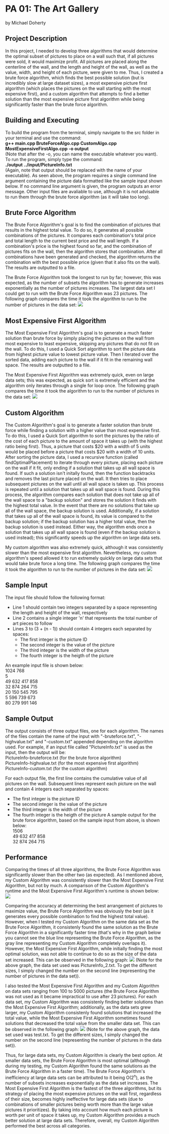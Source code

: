 # PA 01: The Art Gallery
by Michael Doherty

## Project Description
In this project, I needed to develop three algorithms that would determine the optimal subset of pictures to place on a wall such that, if all pictures were sold, it would maximize profit. All pictures are placed along the centerline of the wall, and the length and height of the wall, as well as the value, width, and height of each picture, were given to me. Thus, I created a brute force algorithm, which finds the best possible solution (but is incredibly slow at large dataset sizes), a most expensive picture first algorithm (which places the pictures on the wall starting with the most expensive first), and a custom algorithm that attempts to find a better solution than the most expensive picture first algorithm while being significantly faster than the brute force algorithm.

## Building and Executing
To build the program from the terminal, simply navigate to the src folder in your terminal and use the command:  
**g++ main.cpp BruteForceAlgo.cpp CustomAlgo.cpp MostExpensiveFirstAlgo.cpp -o output**  
(Note that after the -o, you can name the executable whatever you want). To run the program, simply type the command:  
**./output ../input/PictureInfo.txt**  
(Again, note that output should be replaced with the name of your executable). As seen above, the program requires a single command line argument containing the picture data formatted like the sample input shown below. If no command line argument is given, the program outputs an error message. Other input files are avaliable to use, although it is not advisable to run them through the brute force algorithm (as it will take too long).

## Brute Force Algorithm
The Brute Force Algorithm's goal is to find the combination of pictures that results in the highest total value. To do so, it generates all possible combinations of the pictures. It compares each combination's total price and total length to the current best price and the wall length. If a combination's price is the highest found so far, and the combination of pictures fits on the wall, then the algorithm stores that combination. After all combinations have been generated and checked, the algorithm returns the combination with the best possible price (given that it also fits on the wall). The results are outputted to a file.

The Brute Force Algorithm took the longest to run by far; however, this was expected, as the number of subsets the algorithm has to generate increases exponentially as the number of pictures increases. The largest data set I could get to run with the Brute Force Algorithm was 23 pictures. The following graph compares the time it took the algorithm to run to the number of pictures in the data set:
![](images/Algo%20Project%201%20Graph%201.png)

## Most Expensive First Algorithm
The Most Expensive First Algorithm's goal is to generate a much faster solution than brute force by simply placing the pictures on the wall from most expensive to least expensive, skipping any pictures that do not fit on the wall. To do this, I used a Quick Sort algorithm to sort the picture data from highest picture value to lowest picture value. Then I iterated over the sorted data, adding each picture to the wall if it fit in the remaining wall space. The results are outputted to a file. 

The Most Expensive First Algorithm was extremely quick, even on large data sets; this was expected, as quick sort is extremely efficient and the algorithm only iterates through a single for loop once. The following graph compares the time it took the algorithm to run to the number of pictures in the data set:
![](images/Algo%20Project%201%20Graph%202.png)

## Custom Algorithm
The Custom Algorithm's goal is to generate a faster solution than brute force while finding a solution with a higher value than most expensive first. To do this, I used a Quick Sort algorithm to sort the pictures by the ratio of the cost of each picture to the amount of space it takes up (with the highest ratio being first). Thus, a picture that costs $20 with a width of 5 units would be placed before a picture that costs $20 with a width of 10 units. After sorting the picture data, I used a recursive function (called findOptimalPlacement) to iterate through every picture, placing each picture on the wall if it fit, only ending if a solution that takes up all wall space is found. If such a solution isn't initally found, then the function backtracks and removes the last picture placed on the wall. It then tries to place subsequent pictures on the wall until all wall space is taken up. This process is repeated until a solution that takes up all wall space is found. During this process, the algorithm compares each solution that does not take up all of the wall space to a "backup solution" and stores the solution it finds with the highest total value. In the event that there are no solutions that take up all of the wall space, the backup solution is used. Additionally, if a solution that takes up all of the wall space is found, its value is compared to the backup solution; if the backup solution has a higher total value, then the backup solution is used instead. Either way, the algorithm ends once a solution that takes up all wall space is found (even if the backup solution is used instead); this significantly speeds up the algorithm on large data sets.

My custom algorithm was also extremely quick, although it was consistently slower than the most expensive first algorithm. Nevertheless, my custom algorithm's speed allowed it to run extremely quickly on large data sets that would take brute force a long time. The following graph compares the time it took the algorithm to run to the number of pictures in the data set:
![](images/Algo%20Project%201%20Graph%203.png)

## Sample Input
The input file should follow the following format:
- Line 1 should contain two integers separated by a space representing the length and height of the wall, respectively
- Line 2 contains a single integer 'n' that represents the total number of art pieces to follow
- Lines 3 to (3 + (n - 1)) should contain 4 integers each separated by spaces:
    - The first integer is the picture ID  
    - The second integer is the value of the picture  
    - The third integer is the width of the picture  
    - The fourth integer is the heigth of the picture  

An example input file is shown below:  
1024 768  
5  
49 632 417 858  
32 874 264 715  
20 150 545 795  
5 596 739 673  
80 279 991 146  

## Sample Output
The output consists of three output files, one for each algorithm. The names of the files contain the name of the input with "-bruteforce.txt", "-highvalue.txt" and "-custom.txt" appended depending on the algorithm used. For example, if an input file called "PictureInfo.txt" is used as the input, then the output will be:  
PictureInfo-bruteforce.txt (for the brute force algorithm)  
PictureInfo-highvalue.txt (for the most expensive first algorithm)  
PictureInfo-custom.txt (for the custom algorithm)  

For each output file, the first line contains the cumulative value of all pictures on the wall. Subsequent lines represent each picture on the wall and contain 4 integers each separated by spaces:
  - The first integer is the picture ID
  - The second integer is the value of the picture
  - The third integer is the width of the picture
  - The fourth integer is the heigth of the picture
A sample output for the brute force algorithm, based on the sample input from above, is shown below:  
1506  
49 632 417 858  
32 874 264 715  

## Performance
Comparing the times of all three algorithms, the Brute Force Algorithm was significantly slower than the other two (as expected). As I mentioned above, my Custom Algorithm was consistently slower than the Most Expensive First Algorithm, but not by much. A comparison of the Custom Algorithm's runtime and the Most Expensive First Algorithm's runtime is shown below:
![](images/Algo%20Project%201%20Graph%204.png)

Comparing the accuracy at determining the best arrangement of pictures to maximize value, the Brute Force Algorithm was obviously the best (as it generates every possible combination to find the highest total value). However, when I tested my Custom Algorithm on the same data set as the Brute Force Algorithm, it consistenly found the same solution as the Brute Force Algorithm in a significantly faster time (that's why in the graph below you cannot see the blue line representing the Brute Force Algorithm, as the gray line representing my Custom Algorithm completely overlaps it). However, the Most Expensive First Algorithm, while initially finding the most optimal solution, was not able to continue to do so as the size of the data set increased. This can be observed in the following graph:
![](images/Algo%20Project%201%20Graph%206.png)
(Note for the above graph, the data set used was PictureInfo_2.txt. To get the different sizes, I simply changed the number on the second line (representing the number of pictures in the data set)).

I also tested the Most Expensive First Algorithm and my Custom Algorithm on data sets ranging from 100 to 5000 pictures (the Brute Force Algorithm was not used as it became impractical to use after 23 pictures). For each data set, my Custom Algorithm was consistenly finding better solutions than the Most Expensive First Algorithm; additionally, as the data sets grew larger, my Custom Algorithm consistenly found solutions that increased the total value, while the Most Expensive First Algorithm sometimes found solutions that decreased the total value from the smaller data set. This can be observed in the following graph:
![](images/Algo%20Project%201%20Graph%205.png)
(Note for the above graph, the data set used was test.txt. To get the different sizes, I simply changed the number on the second line (representing the number of pictures in the data set)).

Thus, for large data sets, my Custom Algorithm is clearly the best option. At smaller data sets, the Brute Force Algorithm is most optimal (although during my testing, my Custom Algorithm found the same solutions as the Brute Force Algorithm in a faster time). The Brute Force Algorithm's inefficiency at large data sets can be attributed to it being O(2<sup>n</sup>), as the number of subsets increases exponentially as the data set increases. The Most Expensive First Algorithm is the fastest of the three algorithms, but its strategy of placing the most expensive pictures on the wall first, regardless of their size, becomes highly ineffective for large data sets (due to combinations of smaller pictures being worth more than the large value pictures it prioritizes). By taking into account how much each picture is worth per unit of space it takes up, my Custom Algorithm provides a much better solution at large data sets. Therefore, overall, my Custom Algorithm performed the best across all categories.
